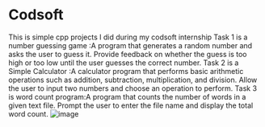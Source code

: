 # Codsoft 
This is simple cpp projects I did during my codsoft internship
Task 1 is a number guessing game :A program that generates a random number and asks the
user to guess it. Provide feedback on whether the guess is too
high or too low until the user guesses the correct number.
Task 2 is a Simple Calculator :A calculator program that performs basic arithmetic
operations such as addition, subtraction, multiplication, and
division. Allow the user to input two numbers and choose an
operation to perform.
Task 3 is  word count program:A program that counts the number of words in a given
text file. Prompt the user to enter the file name and display the total word count.
![image](https://github.com/SMARTHMALIK/Codsoft/assets/104513607/67f31325-7436-4f5a-bd91-a71bd242ca29)
